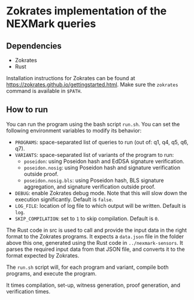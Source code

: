 # Zokrates implementation of the NEXMark queries

## Dependencies

- Zokrates
- Rust

Installation instructions for Zokrates can be found at
https://zokrates.github.io/gettingstarted.html. Make sure the `zokrates` command
is available in `$PATH`.

## How to run

You can run the program using the bash script `run.sh`. You can set the
following environment variables to modify its behavior:

- `PROGRAMS`: space-separated list of queries to run (out of: q1, q4, q5, q6,
  q7).
- `VARIANTS`: space-separated list of variants of the program to run:
    * `poseidon`: using Poseidon hash and EdDSA signature verification.
    * `poseidon.nosig`: using Poseidon hash and signature verification outside
      proof.
    * `poseidon.nosig.bls`: using Poseidon hash, BLS signature aggregation, and
      signature verification outside proof.
- `DEBUG`: enable Zokrates debug mode. Note that this will slow down the
  execution significantly. Default is `false`.
- `LOG_FILE`: location of log file to which output will be written. Default is
  `log`.
- `SKIP_COMPILATION`: set to `1` to skip compilation. Default is `0`.

The Rust code in src is used to call and provide the input data in the right
format to the Zokrates programs. It expects a `data.json` file in the folder
above this one, generated using the Rust code in `../nexmark-sensors`. It parses
the required input data from that JSON file, and converts it to the format
expected by Zokrates.

The `run.sh` script will, for each program and variant, compile both programs,
and execute the program.

It times compilation, set-up, witness generation, proof generation, and
verification times.
